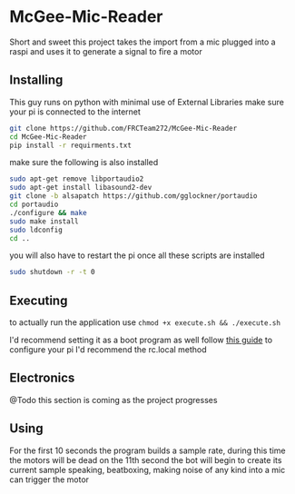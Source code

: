 # McGee-Mic-Reader

Short and sweet this project takes the import from a mic plugged into a raspi and uses it to generate a signal to fire 
a motor

## Installing

This guy runs on python with minimal use of External Libraries make sure your pi is connected to the internet

```bash
git clone https://github.com/FRCTeam272/McGee-Mic-Reader
cd McGee-Mic-Reader
pip install -r requirments.txt
```

make sure the following is also installed
```bash
sudo apt-get remove libportaudio2
sudo apt-get install libasound2-dev
git clone -b alsapatch https://github.com/gglockner/portaudio
cd portaudio
./configure && make
sudo make install
sudo ldconfig
cd ..
```

you will also have to restart the pi once all these scripts are installed
```bash
sudo shutdown -r -t 0
```

## Executing

to actually run the application use `chmod +x execute.sh && ./execute.sh`

I'd recommend setting it as a boot program  as well
follow [this guide](https://www.dexterindustries.com/howto/run-a-program-on-your-raspberry-pi-at-startup/) 
to configure your pi I'd recommend the rc.local method

## Electronics

@Todo this section is coming as the project progresses

## Using

For the first 10 seconds the program builds a sample rate, during this time the motors will be dead
on the 11th second the bot will begin to create its current sample
speaking, beatboxing, making noise of any kind into a mic can trigger the motor